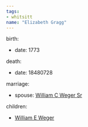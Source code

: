 ```yaml
---
tags:
- whitsitt
name: "Elizabeth Gragg"
---
```


birth:
  - date: 1773

death:
  - date: 18480728

marriage:
  - spouse: [William C Weger Sr](William%20C%20Weger%20Sr.md)   

children:
  - [William E Weger](William%20E%20Weger.md)